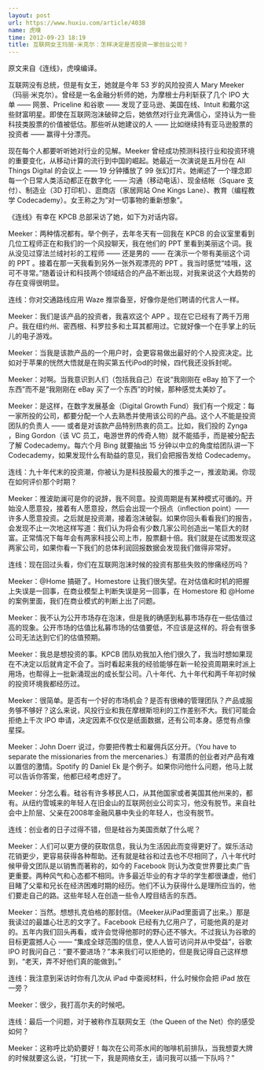 ```yaml
---
layout: post
url: https://www.huxiu.com/article/4038
name: 虎嗅
time: 2012-09-23 18:19
title: 互联网女王玛丽·米克尔：怎样决定是否投资一家创业公司？
---
```

原文来自《连线》，虎嗅编译。

互联网没有总统，但是有女王，她就是今年 53 岁的风险投资人 Mary Meeker（玛丽·米克尔）。曾经是一名金融分析师的她，为摩根士丹利斩获了几个 IPO 大单 —— 网景、Priceline 和谷歌 —— 发现了亚马逊、美国在线、Intuit 和戴尔这些财富明星。即使在互联网泡沫破碎之后，她依然对行业充满信心，坚持认为一些科技类股票的价值被低估。那些听从她建议的人 —— 比如继续持有亚马逊股票的投资者 —— 赢得十分漂亮。

现在每个人都要听听她对行业的见解。Meeker 曾经成功预测科技行业和投资环境的重要变化，从移动计算的流行到中国的崛起。她最近一次演说是五月份在 All Things Digital 的会议上 —— 19 分钟播放了 99 张幻灯片。她阐述了一个理念即每一个日常人类活动都正在数字化 —— 沟通（移动电话）、现金结帐（Square 支付）、制造业（3D 打印机）、逛商店（家居网站 One Kings Lane）、教育（编程教学 Codecademy）。女王称之为“对一切事物的重新想象”。

《连线》有幸在 KPCB 总部采访了她，如下为对话内容。

Meeker：两种情况都有。举个例子，去年冬天有一回我在 KPCB 的会议室里看到几位工程师正在和我们的一个风投聊天，我在他们的 PPT 里看到美丽这个词。我从没见过穿法兰绒衬衫的工程师 —— 还是男的 —— 在演示一个带有美丽这个词的 PPT 。接着在那一天我看到另外一张外观漂亮的 PPT 。我当时感觉“哇哦，这可不寻常。”随着设计和科技两个领域结合的产品不断出现，对我来说这个大趋势的存在变得很明显。

连线：你对交通路线应用 Waze 推崇备至，好像你是他们聘请的代言人一样。

Meeker：我们是该产品的投资者，我喜欢这个 APP 。现在它已经有了两千万用户。我在纽约州、密西根、科罗拉多和土耳其都用过。它就好像一个在手掌上的玩儿的电子游戏。

Meeker：当我是该款产品的一个用户时，会更容易做出最好的个人投资决定。比如对于苹果的恍然大悟就是在购买第五代iPod的时候，四代我还没拆封呢。

Meeker：对啊。当我意识到人们（包括我自己）在说“我刚刚在 eBay 拍下了一个东西”而不是“我刚刚在 eBay 买了一个东西”的时候，那种感觉太美妙了。

Meeker：是这样，在数字发展基金（Digital Growth Fund）我们有一个规定：每一家所投的公司，都要分配一个人去熟悉并使用该公司的产品。这个人不能是投资团队的负责人 —— 或者是对该款产品特别热衷的员工。比如，我们投的 Zynga ，Bing Gordon（该 VC 员工，电游世界的传奇人物）就不能插手，而是被分配去了解 Codecademy。每六个月 Bing 就要抽出 15 分钟以中立的角度给团队讲一下 Codecademy，如果发现什么有助益的意见，我们会把报告发给 Codecademy。

连线：九十年代末的投资潮，你被认为是科技股最大的推手之一，推波助澜。你现在如何评价那个时期？

Meeker：推波助澜可是你的说辞，我不同意。投资周期是有某种模式可循的。开始没人愿意投，接着有人愿意投，然后会出现一个拐点（inflection point）——许多人愿意投资。之后就是投资潮，接着泡沫破裂。如果你回头看看我们的报告，会发现不止一次地这样写道：我们认为将会有少数几家公司创造出一笔巨大的财富。正常情况下每年会有两家科技公司上市，股票翻十倍。我们就是在试图发现这两家公司，如果你看一下我们的总体利润回报数据会发现我们做得非常好。

连线：现在回过头看，你们在互联网泡沫时候的投资有那些失败的惨痛经历吗？

Meeker：@Home 搞砸了。Homestore 让我们很失望。在对估值和时机的把握上失误是一回事，在商业模型上判断失误是另一回事，在 Homestore 和 @Home 的案例里面，我们在商业模式的判断上出了问题。

Meeker：我不认为公开市场存在泡沫，但是我的确感到私募市场存在一些估值过高的现象。公开市场的估值比私募市场的估值要低，不应该是这样的。将会有很多公司无法达到它们的估值预期。

Meeker：我总是想投资的事。KPCB 团队劝我加入他们很久了，我当时想如果现在不决定以后就肯定不会了。当时看起来我的经验能够在新一轮投资周期来时派上用场，也帮得上一批新涌现出的成长型公司。八十年代、九十年代和两千年初时候的投资环境我都经历过。

Meeker：很简单。是否有一个好的市场机会？是否有很棒的管理团队？产品或服务够不够好？这么来说，风投行业和我在摩根斯坦利的工作差别不大。我们可能会拒绝上千次 IPO 申请，决定因素不仅仅是纸面数据，还有公司本身。感觉有点像星探。

Meeker：John Doerr 说过，你要把传教士和雇佣兵区分开。（You have to separate the missionaries from the mercenaries.）有潜质的创业者对产品有难以置信的激情。Spotify 的 Daniel Ek 是个例子。如果你问他什么问题，他马上就可以告诉你答案，他都已经考虑好了。

Meeker：分怎么看。硅谷有许多移民人口，从其他国家或者美国其他州来的，都有。从纽约雪城来的年轻人在旧金山的互联网创业公司实习，他没有脱节。来自社会中上阶层、父亲在2008年金融风暴中失业的年轻人，也没有脱节。

连线：创业者的日子过得不错，但是硅谷为美国贡献了什么呢？

Meeker：人们可以更方便的获取信息，我认为生活因此而变得更好了。娱乐活动花销更少，更容易获得各种帮助。还有就是硅谷和过去也不尽相同了，八十年代时候甲骨文团队是以销售而著称的，如今的 Facebook 则认为改变世界要比卖广告更重要。两种风气和心态都不相同。许多最近毕业的有才华的学生都很谦虚，他们目睹了父辈和兄长在经济困难时期的经历。他们不认为获得什么是理所应当的，他们要走自己的路。这些年轻人在创造一些令人瞠目结舌的东西。

Meeker：当然。想想扎克伯格的那封信。（Meeker从iPad里面调了出来。）那是我读过的最雄心壮志的文字了。Facebook 已经有九亿用户了，可能他真的是对的。五年内我们回头再看，或许会觉得他那时的野心还不够大。不过我认为谷歌的目标更震撼人心 —— “集成全球范围的信息，使人人皆可访问并从中受益”，谷歌 IPO 时我问自己：“要不要进场？”本来我们可以拒绝的，但是我记得自己这样想到，“老天，弄不好他们真的能做到。”

连线：我注意到采访时你有几次从 iPad 中查阅材料，什么时候你会把 iPad 放在一旁？

Meeker：很少，我打高尔夫的时候吧。

连线：最后一个问题，对于被称作互联网女王（the Queen of the Net）你的感受如何？

Meeker：这称呼比奶奶要好！每次在公司茶水间的咖啡机前排队，当我想耍大牌的时候就要这么说，“打扰一下，我是网络女王，请问我可以插一下队吗？”

